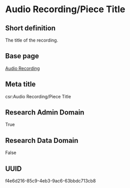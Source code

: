# Audio Recording/Piece Title
## Short definition
The title of the recording.
## Base page
[Audio Recording](https://github.com/EuroCRIS/CASRAI-Dictionairies/blob/main/Objects/Audio%20Recording.md)
## Meta title
csr:Audio Recording/Piece Title
## Research Admin Domain
True
## Research Data Domain
False
## UUID
f4e6d216-85c9-4eb3-9ac6-63bbdc713cb8
